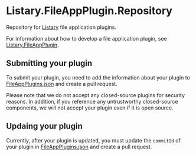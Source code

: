 # Listary.FileAppPlugin.Repository
Repository for [Listary](https://www.listary.com/) file application plugins.

For information about how to develop a file application plugin, see [Listary.FileAppPlugin](https://github.com/listary/Listary.FileAppPlugin).

## Submitting your plugin
To submit your plugin, you need to add the information about your plugin to [FileAppPlugins.json](FileAppPlugins.json) and create a pull request.

Please note that we do not accept any closed-source plugins for security reasons. In addition, if you reference any untrustworthy closed-source components, we will not accept your plugin even if it is open source.

## Updaing your plugin
Currently, after your plugin is updated, you must update the `commitId` of your plugin in [FileAppPlugins.json](FileAppPlugins.json) and create a pull request.